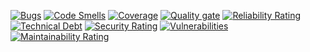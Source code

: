 [![Bugs](https://sonarcloud.io/api/project_badges/measure?project=charliensanchez_Ecommerce&metric=bugs)](https://sonarcloud.io/summary/new_code?id=charliensanchez_Ecommerce)
[![Code Smells](https://sonarcloud.io/api/project_badges/measure?project=charliensanchez_Ecommerce&metric=code_smells)](https://sonarcloud.io/summary/new_code?id=charliensanchez_Ecommerce)
[![Coverage](https://sonarcloud.io/api/project_badges/measure?project=charliensanchez_Ecommerce&metric=coverage)](https://sonarcloud.io/summary/new_code?id=charliensanchez_Ecommerce)
[![Quality gate](https://sonarcloud.io/api/project_badges/quality_gate?project=charliensanchez_Ecommerce)](https://sonarcloud.io/summary/new_code?id=charliensanchez_Ecommerce)
[![Reliability Rating](https://sonarcloud.io/api/project_badges/measure?project=charliensanchez_Ecommerce&metric=reliability_rating)](https://sonarcloud.io/summary/new_code?id=charliensanchez_Ecommerce)
[![Technical Debt](https://sonarcloud.io/api/project_badges/measure?project=charliensanchez_Ecommerce&metric=sqale_index)](https://sonarcloud.io/summary/new_code?id=charliensanchez_Ecommerce)
[![Security Rating](https://sonarcloud.io/api/project_badges/measure?project=charliensanchez_Ecommerce&metric=security_rating)](https://sonarcloud.io/summary/new_code?id=charliensanchez_Ecommerce)
[![Vulnerabilities](https://sonarcloud.io/api/project_badges/measure?project=charliensanchez_Ecommerce&metric=vulnerabilities)](https://sonarcloud.io/summary/new_code?id=charliensanchez_Ecommerce)
[![Maintainability Rating](https://sonarcloud.io/api/project_badges/measure?project=charliensanchez_Ecommerce&metric=sqale_rating)](https://sonarcloud.io/summary/new_code?id=charliensanchez_Ecommerce)
